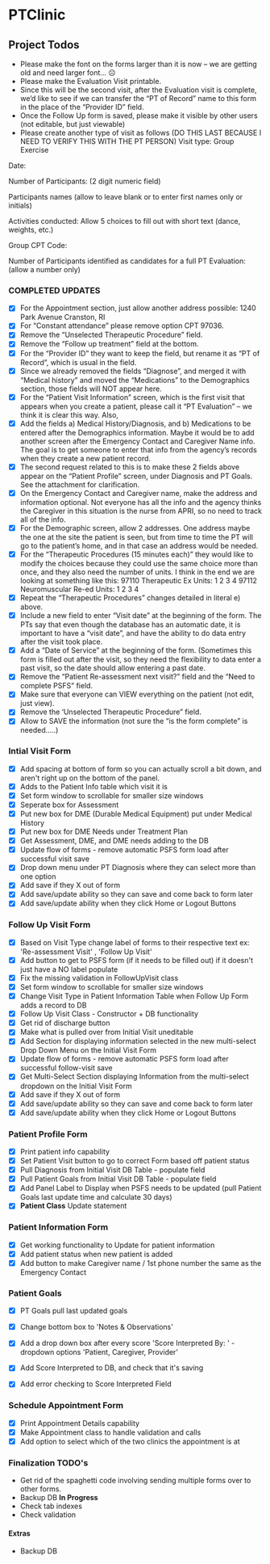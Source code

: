 # PTClinic

## Project Todos

- Please make the font on the forms larger than it is now – we are getting old and need larger font… ☹
- Please make the Evaluation Visit printable.
- Since this will be the second visit, after the Evaluation visit is complete, we’d like to see if we can transfer the “PT of Record” name to this form in the place of the “Provider ID” field.
- Once the Follow Up form is saved, please make it visible by other users (not editable, but just viewable)
- Please create another type of visit as follows (DO THIS LAST BECAUSE I NEED TO VERIFY THIS WITH THE PT PERSON)
Visit type: Group Exercise

Date:

Number of Participants: (2 digit numeric field)

Participants names (allow to leave blank or to enter first names only or initials)

Activities conducted: Allow 5 choices to fill out with short text (dance, weights, etc.)

Group CPT Code:

Number of Participants identified as candidates for a full PT Evaluation: (allow a number only)


### COMPLETED UPDATES 
- [x] For the Appointment section, just allow another address possible: 1240 Park Avenue Cranston, RI  
- [x] For “Constant attendance” please remove option CPT 97036.
- [x] Remove the “Unselected Therapeutic Procedure” field.
- [x] Remove the “Follow up treatment” field at the bottom.
- [x] For the “Provider ID” they want to keep the field, but rename it as “PT of Record”, which is usual in the field.
- [x] Since we already removed the fields “Diagnose”, and merged it with “Medical history” and moved the “Medications” to the Demographics section, those fields will NOT appear here.
- [x] For the “Patient Visit Information” screen, which is the first visit that appears when you create a patient, please call it “PT Evaluation” – we think it is clear this way. Also,
- [x] Add the fields a) Medical History/Diagnosis, and b) Medications to be entered after the Demographics information. Maybe it would be to add another screen after the Emergency Contact and Caregiver Name info.  The goal is to get someone to enter that info from the agency’s records when they create a new patient record.
- [x] The second request related to this is to make these 2 fields above appear on the “Patient Profile” screen, under Diagnosis and PT Goals. See the attachment for clarification.
- [x] On the Emergency Contact and Caregiver name, make the address and information optional. Not everyone has all the info and the agency thinks the Caregiver in this situation is the nurse from APRI, so no need to track all of the info.
- [x] For the Demographic screen, allow 2 addresses. One address maybe the one at the site the patient is seen, but from time to time the PT will go to the patient’s home, and in that case an address would be needed.
- [x] For the “Therapeutic Procedures (15 minutes each)” they would like to modify the choices because they could use the same choice more than once, and they also need the number of units. I think in the end we are looking at something like this:
 97110 Therapeutic Ex                        Units:    1           2          3             4
  97112 Neuromuscular Re-ed            Units:    1           2          3             4
- [x] Repeat the “Therapeutic Procedures” changes detailed in literal e) above.
- [x] Include a new field to enter “Visit date” at the beginning of the form.  The PTs say that even though the database has an automatic date, it is important to have a “visit date”, and have the ability to do data entry after the visit took place.
- [x] Add a “Date of Service” at the beginning of the form. (Sometimes this form is filled out after the visit, so they need the flexibility to data enter a past visit, so the date should allow entering a past date.
- [x] Remove the “Patient Re-assessment next visit?” field and the “Need to complete PSFS” field.
- [x] Make sure that everyone can VIEW everything on the patient (not edit, just view).
- [x] Remove the ‘Unselected Therapeutic Procedure” field.
- [x] Allow to SAVE the information (not sure the “is the form complete” is needed…..)

### Intial Visit Form
- [x] Add spacing at bottom of form so you can actually scroll a bit down, and aren't right up on the bottom of the panel.
- [x] Adds to the Patient Info table which visit it is
- [x] Set form window to scrollable for smaller size windows
- [x] Seperate box for Assessment
- [x] Put new box for DME (Durable Medical Equipment) put under Medical History
- [x] Put new box for DME Needs under Treatment Plan
- [x] Get Assessment, DME, and DME needs adding to the DB
- [x] Update flow of forms - remove automatic PSFS form load after successful visit save
- [x] Drop down menu under PT Diagnosis where they can select more than one option
- [x] Add save if they X out of form
- [x] Add save/update ability so they can save and come back to form later
- [x] Add save/update ability when they click Home or Logout Buttons

### Follow Up Visit Form
- [x] Based on Visit Type change label of forms to their respective text ex: 'Re-assessment Visit' , 'Follow Up Visit'
- [x] Add button to get to PSFS form (if it needs to be filled out) if it doesn't just have a NO label populate
- [x] Fix the missing validation in FollowUpVisit class
- [x] Set form window to scrollable for smaller size windows
- [x] Change Visit Type in Patient Information Table when Follow Up Form adds a record to DB
- [x] Follow Up Visit Class - Constructor + DB functionality 
- [x] Get rid of discharge button
- [x] Make what is pulled over from Initial Visit uneditable
- [x] Add Section for displaying information selected in the new multi-select Drop Down Menu on the Initial Visit Form
- [x] Update flow of forms - remove automatic PSFS form load after successful follow-visit save
- [x] Get Multi-Select Section displaying Information from the multi-select dropdown on the Initial Visit Form
- [x] Add save if they X out of form
- [x] Add save/update ability so they can save and come back to form later 
- [x] Add save/update ability when they click Home or Logout Buttons

### Patient Profile Form
- [x] Print patient info capability
- [x] Set Patient Visit button to go to correct Form based off patient status
- [x] Pull Diagnosis from Initial Visit DB Table - populate field
- [x] Pull Patient Goals from Initial Visit DB Table - populate field
- [x] Add Panel Label to Display when PSFS needs to be updated (pull Patient Goals last update time and calculate 30 days)
- [x] **Patient Class** Update statement

### Patient Information Form
- [x] Get working functionality to Update for patient information 
- [x] Add patient status when new patient is added 
- [x] Add button to make Caregiver name / 1st phone number the same as the Emergency Contact

### Patient Goals
- [x] PT Goals pull last updated goals
- [x] Change bottom box to 'Notes & Observations'
- [x] Add a drop down box after every score 'Score Interpreted By: '  -dropdown options 'Patient, Caregiver, Provider'
- [x] Add Score Interpreted to DB, and check that it's saving
- [x] Add error checking to Score Interpreted Field


### Schedule Appointment Form
- [x] Print Appointment Details capability
- [x] Make Appointment class to handle validation and calls
- [x] Add option to select which of the two clinics the appointment is at

### Finalization TODO's
- Get rid of the spaghetti code involving sending multiple forms over to other forms.
- Backup DB **In Progress**
- Check tab indexes
- Check validation


#### Extras
- Backup DB

